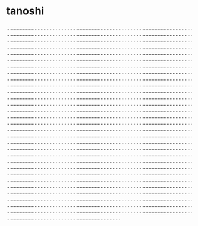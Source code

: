 # tanoshi

....................................................................................................................................................................................................................................................................................................................................................................................................................................................................................................................................................................................................................................................................................................................................................................................................................................................................................................................................................................................................................................................................................................................................................................................................................................................................................................................................................................................................................................................................................................................................................................................................................................................................................................................................................................................................................................................................................................................................................................................................................................................................................................................................................................................................................................................................................................................................................................................................................................................................................................................................................................................................................................................................................................................................................................................................................................................................................................................................................................................................................................................................................................................................................................................................................................................................................................................................................................................................................................................................................................................................................................................................................................................................................................................................................................................................................................................................................................................................................
